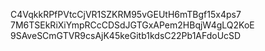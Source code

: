 C4VqkkRPfPVtcCjVR1SZKRM95vGEUtH6mTBgf15x4ps7
7M6TSEkRiXiYmpRCcCDSdJGTGxAPem2HBqjW4gLQ2KoE
9SAveSCmGTVR9csAjK45keGitb1kdsC22Pb1AFdoUcSD
